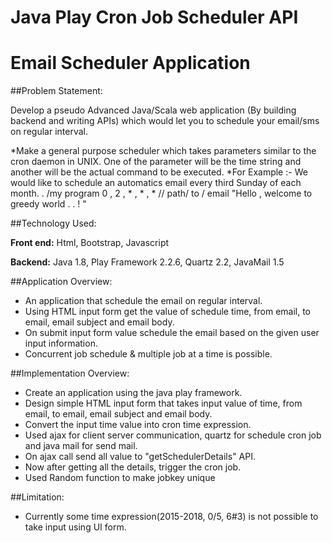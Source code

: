 Java Play Cron Job Scheduler API
=====================================
# Email Scheduler Application

##Problem Statement:

  Develop a pseudo Advanced Java/Scala web application (By building backend and writing APIs) which would
   	let you to schedule your email/sms on regular interval.
	    
  *Make a general purpose scheduler which takes parameters similar to the cron daemon in UNIX. One of the parameter
   	will be the time string and another will be the actual command to be executed.
  *For Example :- We would like to schedule an automatics email every third	Sunday of each month.
	. /my program 0 , 2 , * , * , * // path/ to / email "Hello , welcome to greedy world . . ! "
 
##Technology Used:

 **Front end:** Html, Bootstrap, Javascript

 **Backend:** Java 1.8, Play Framework 2.2.6, Quartz 2.2, JavaMail 1.5


##Application Overview:

  * An application that schedule the email on regular interval.
  * Using HTML input form get the value of schedule time, from email, to email, email subject and email body.
  * On submit input form value schedule the email based on the given user input information.
  * Concurrent job schedule & multiple job at a time is possible. 

##Implementation Overview:

  * Create an application using the java play framework.
  * Design simple HTML input form that takes input value of time, from email, to email, email subject and email body.
  * Convert the input time value into cron time expression.
  * Used ajax for client server communication, quartz for schedule cron job and java mail for send mail.
  * On ajax call send all value to  "getSchedulerDetails" API.
  * Now after getting all the details, trigger the cron job.
  * Used Random function to make jobkey unique

##Limitation:
  
  * Currently some time expression(2015-2018, 0/5, 6#3) is not possible to take input using UI form.

 